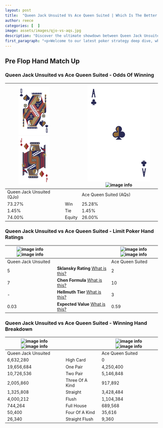 ```yaml
---
layout: post
title:  "Queen Jack Unsuited Vs Ace Queen Suited | Which Is The Better Hand In Poker? A Complete Guide"
author: reece
categories: [  ]
image: assets/images/qjo-vs-aqs.jpg
description: "Discover the ultimate showdown between Queen Jack Unsuited and Ace Queen Suited in poker! Uncover the odds, strategies, and scenarios where one hand triumphs over the other. Get ready to up your poker game with this thrilling analysis."
first_paragraph: "<p>Welcome to our latest poker strategy deep dive, where we're pitting two distinct hands against each other in a high-stakes showdown: Queen Jack Unsuited vs Ace Queen Suited.</p><p>In the dynamic world of poker, every decision counts, and knowing which hand holds the upper hand is key to your success at the table.</p><p>In this article, we'll dissect these two hands, explore the scenarios where one dominates the other, and equip you with the knowledge to make strategic choices that can tip the odds in your favor.</p><p>Get ready to unravel the intriguing dynamics of these poker hands and elevate your game to new heights.</p>"
---
```




[comment]: # (sp0)

## Pre Flop Hand Match Up

<div class="table hand-ratings" markdown="1"> 



### Queen Jack Unsuited vs Ace Queen Suited - Odds Of Winning


    
| ![image info](assets/images/hand1/Q.png) ![image info](assets/images/hand1/Jo.png) |  | ![image info](assets/images/hand2/A.png) ![image info](assets/images/hand2/Qs.png) |
| -------- | -------- | -------- |
| Queen Jack Unsuited (QJo) |  | Ace Queen Suited (AQs) |
| 73.27% | Win | 25.28% |
| 1.45% | Tie | 1.45% |
| 74.00% | Equity | 26.00% |




[comment]: # (sp1)



### Queen Jack Unsuited vs Ace Queen Suited - Limit Poker Hand Ratings


    
| ![image info](https://www.riverpairs.com/assets/images/hand1/Q.png) ![image info](https://www.riverpairs.com/assets/images/hand1/Jo.png) |  | ![image info](https://www.riverpairs.com/assets/images/hand2/A.png) ![image info](https://www.riverpairs.com/assets/images/hand2/Qs.png) |
| -------- | -------- | -------- |
| Queen Jack Unsuited |  | Ace Queen Suited |
| 5 | **Sklansky Rating** [What is this?](/sklansky-rating-explained) | 2 |
| 7 | **Chen Formula** [What is this?](/chen-formula-explained) | 10 |
| - | **Hellmuth Tier** [What is this?](/Hellmuth-tier-explained) | 3 |
| 0.03 | **Expected Value** [What is this?](/expected-value-explained) | 0.59 |




[comment]: # (sp2)



### Queen Jack Unsuited vs Ace Queen Suited - Winning Hand Breakdown


    
| ![image info](https://www.riverpairs.com/assets/images/hand1/Q.png) ![image info](https://www.riverpairs.com/assets/images/hand1/Jo.png) |  | ![image info](https://www.riverpairs.com/assets/images/hand2/A.png) ![image info](https://www.riverpairs.com/assets/images/hand2/Qs.png) |
| -------- | -------- | -------- |
| Queen Jack Unsuited |  | Ace Queen Suited |
| 6,632,280 | High Card | 0 |
| 19,656,684 | One Pair | 4,250,400 |
| 10,726,536 | Two Pair | 5,146,848 |
| 2,005,860 | Three Of A Kind | 917,892 |
| 1,325,808 | Straight | 3,428,484 |
| 4,000,212 | Flush | 1,104,384 |
| 744,264 | Full House | 689,568 |
| 50,400 | Four Of A Kind | 35,616 |
| 26,340 | Straight Flush | 9,360 |




[comment]: # (sp3)



</div>

[comment]: # (sp4)



[comment]: # (sp5)

